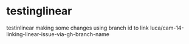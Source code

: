 # testinglinear
testinlinear
making some changes
using branch id to link luca/cam-14-linking-linear-issue-via-gh-branch-name
